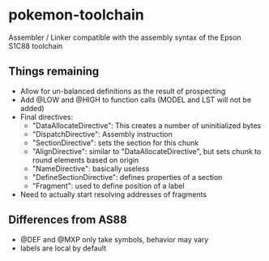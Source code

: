 # pokemon-toolchain
Assembler / Linker compatible with the assembly syntax of the Epson S1C88 toolchain

## Things remaining
* Allow for un-balanced definitions as the result of prospecting
* Add @LOW and @HIGH to function calls (MODEL and LST will not be added)
* Final directives:
    * "DataAllocateDirective": This creates a number of uninitialized bytes
    * "DispatchDirective": Assembly instruction
    * "SectionDirective": sets the section for this chunk
    * "AlignDirective": similar to "DataAllocateDirective", but sets chunk to round elements based on origin
    * "NameDirective": basically useless
    * "DefineSectionDirective": defines properties of a section
    * "Fragment": used to define position of a label
 * Need to actually start resolving addresses of fragments

## Differences from AS88
* @DEF and @MXP only take symbols, behavior may vary
* labels are local by default
